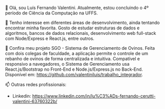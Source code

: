 👋 Olá, sou Luís Fernando Valentini. Atualmente, estou concluindo o 4º período de Ciência da Computação na UFFS.

👀 Tenho interesse em diferentes áreas de desenvolvimento, ainda tentando encontrar minha favorita. Gosto de estudar estruturas de dados e algoritmos, bancos de dados relacionais, desenvolvimento web full-stack com Node/Express e React.js, entre outros.

:school_satchel: Confira meu projeto SGO - Sistema de Gerenciamento de Ovinos. Feita com dois colegas de faculdade, a aplicação permite o controle de um rebanho de ovinos de forma centralizada e intuitiva. Compatível e responsivo a navegadores, o Sistema de Gerenciamento usa React.js/Bootstrap no Front-End e Node.js/Express.js no Back-End. Disponível em: https://github.com/valentiniluis/trabalho_integrador.

📫 Outras redes profissionais:
* Linkedin: https://www.linkedin.com/in/lu%C3%ADs-fernando-cerutti-valentini-63760322b/

<!---
valentiniluis/valentiniluis is a ✨ special ✨ repository because its `README.md` (this file) appears on your GitHub profile.
You can click the Preview link to take a look at your changes.
--->
